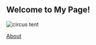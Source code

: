 ## Welcome to My Page!

![circus tent](https://github.com/clown-car.github.io/images/circus.jpg) 

[About](about.md)
